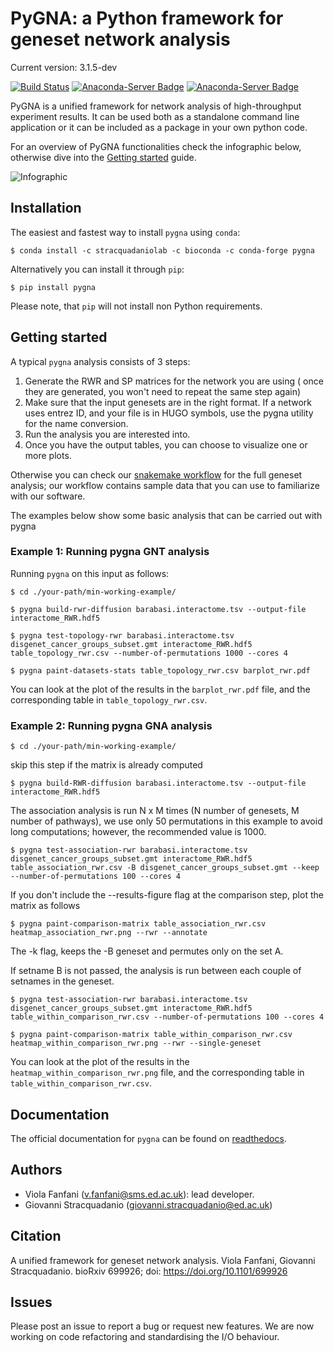 # PyGNA: a Python framework for geneset network analysis

Current version: 3.1.5-dev

[![Build Status](http://drone.stracquadaniolab.org/api/badges/stracquadaniolab/pygna/status.svg)](http://drone.stracquadaniolab.org/stracquadaniolab/pygna)
[![Anaconda-Server Badge](https://anaconda.org/stracquadaniolab/pygna/badges/platforms.svg)](https://anaconda.org/stracquadaniolab/pygna)
[![Anaconda-Server Badge](https://anaconda.org/stracquadaniolab/pygna/badges/version.svg)](https://anaconda.org/stracquadaniolab/pygna)

PyGNA is a unified framework for network analysis of high-throughput experiment results. It can be used both as a standalone command line application or it can be included as a package in your own python code.

For an overview of PyGNA functionalities check the infographic below, otherwise dive into the [Getting started](#getting-started) guide.

![Infographic](docs/pygna_infographic-01.png)

## Installation

The easiest and fastest way to install `pygna` using `conda`:

    $ conda install -c stracquadaniolab -c bioconda -c conda-forge pygna

Alternatively you can install it through `pip`:

    $ pip install pygna

Please note, that `pip` will not install non Python requirements.

## Getting started

A typical `pygna` analysis consists of 3 steps:

1. Generate the RWR and SP matrices for the network you are using ( once they are generated, you won't need to repeat the same step again)
2. Make sure that the input genesets are in the right format. If a network uses entrez ID, and your file is in HUGO symbols, use the pygna utility for the name conversion.
3. Run the analysis you are interested into.
4. Once you have the output tables, you can choose to visualize one or more plots.

Otherwise you can check our [snakemake workflow](https://github.com/stracquadaniolab/workflow-pygna) for the full geneset analysis;
our workflow contains sample data that you can use to familiarize with our software.


The examples below show some basic analysis that can be carried out with pygna

### Example 1: Running pygna GNT analysis

Running `pygna` on this input as follows:

    $ cd ./your-path/min-working-example/

    $ pygna build-rwr-diffusion barabasi.interactome.tsv --output-file interactome_RWR.hdf5

    $ pygna test-topology-rwr barabasi.interactome.tsv disgenet_cancer_groups_subset.gmt interactome_RWR.hdf5 table_topology_rwr.csv --number-of-permutations 1000 --cores 4

    $ pygna paint-datasets-stats table_topology_rwr.csv barplot_rwr.pdf

You can look at the plot of the results in the `barplot_rwr.pdf` file, and the corresponding table in  `table_topology_rwr.csv`.

### Example 2: Running pygna GNA analysis

    $ cd ./your-path/min-working-example/

skip this step if the matrix is already computed

    $ pygna build-RWR-diffusion barabasi.interactome.tsv --output-file interactome_RWR.hdf5

The association analysis is run N x M times (N number of genesets, M number of pathways), we use only 50 permutations in this example to avoid long computations; however, the recommended value is 1000.

    $ pygna test-association-rwr barabasi.interactome.tsv disgenet_cancer_groups_subset.gmt interactome_RWR.hdf5 table_association_rwr.csv -B disgenet_cancer_groups_subset.gmt --keep --number-of-permutations 100 --cores 4

If you don't include the --results-figure flag at the comparison step, plot the matrix as follows

    $ pygna paint-comparison-matrix table_association_rwr.csv heatmap_association_rwr.png --rwr --annotate

The -k flag, keeps the -B geneset and permutes only on the set A.

If setname B is not passed, the analysis is run between each couple of setnames in the geneset.

    $ pygna test-association-rwr barabasi.interactome.tsv disgenet_cancer_groups_subset.gmt interactome_RWR.hdf5 table_within_comparison_rwr.csv --number-of-permutations 100 --cores 4

    $ pygna paint-comparison-matrix table_within_comparison_rwr.csv heatmap_within_comparison_rwr.png --rwr --single-geneset

You can look at the plot of the results in the `heatmap_within_comparison_rwr.png` file, and the corresponding table in  `table_within_comparison_rwr.csv`.


## Documentation

The official documentation for `pygna` can be found on [readthedocs](https://pygna.readthedocs.io/).

## Authors

- Viola Fanfani (v.fanfani@sms.ed.ac.uk): lead developer.
- Giovanni Stracquadanio (giovanni.stracquadanio@ed.ac.uk)

## Citation

A unified framework for geneset network analysis. Viola Fanfani, Giovanni Stracquadanio. bioRxiv 699926; doi: https://doi.org/10.1101/699926

## Issues

Please post an issue to report a bug or request new features.
We are now working on code refactoring and standardising the I/O behaviour. 
